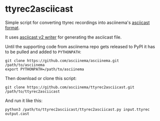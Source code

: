# ttyrec2asciicast

Simple script for converting ttyrec recordings into asciinema's [asciicast
format](https://github.com/asciinema/asciinema/blob/develop/doc/asciicast-v2.md).

It uses [asciicast v2
writer](https://github.com/asciinema/asciinema/blob/develop/asciinema/asciicast/v2.py)
for generating the asciicast file.

Until the supporting code from asciinema repo gets released to PyPI it has to be
pulled and added to `PYTHONPATH`:

    git clone https://github.com/asciinema/asciinema.git /path/to/asciinema
    export PYTHONPATH=/path/to/asciinema

Then download or clone this script:

    git clone https://github.com/asciinema/ttyrec2asciicast.git /path/to/ttyrec2asciicast

And run it like this:

    python3 /path/to/ttyrec2asciicast/ttyrec2asciicast.py input.ttyrec output.cast
